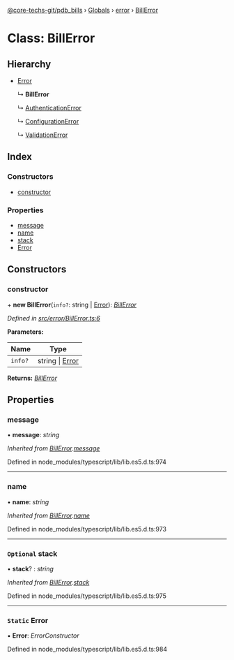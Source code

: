 [@core-techs-git/pdb_bills](../README.md) › [Globals](../globals.md) › [error](../modules/error.md) › [BillError](error.billerror.md)

# Class: BillError

## Hierarchy

* [Error](error.billerror.md#static-error)

  ↳ **BillError**

  ↳ [AuthenticationError](error.authenticationerror.md)

  ↳ [ConfigurationError](error.configurationerror.md)

  ↳ [ValidationError](error.validationerror.md)

## Index

### Constructors

* [constructor](error.billerror.md#constructor)

### Properties

* [message](error.billerror.md#message)
* [name](error.billerror.md#name)
* [stack](error.billerror.md#optional-stack)
* [Error](error.billerror.md#static-error)

## Constructors

###  constructor

\+ **new BillError**(`info?`: string | [Error](error.billerror.md#static-error)): *[BillError](error.billerror.md)*

*Defined in [src/error/BillError.ts:6](https://github.com/Core-Techs-Git/pdb_bills/blob/129d5d6/src/error/BillError.ts#L6)*

**Parameters:**

Name | Type |
------ | ------ |
`info?` | string &#124; [Error](error.billerror.md#static-error) |

**Returns:** *[BillError](error.billerror.md)*

## Properties

###  message

• **message**: *string*

*Inherited from [BillError](error.billerror.md).[message](error.billerror.md#message)*

Defined in node_modules/typescript/lib/lib.es5.d.ts:974

___

###  name

• **name**: *string*

*Inherited from [BillError](error.billerror.md).[name](error.billerror.md#name)*

Defined in node_modules/typescript/lib/lib.es5.d.ts:973

___

### `Optional` stack

• **stack**? : *string*

*Inherited from [BillError](error.billerror.md).[stack](error.billerror.md#optional-stack)*

Defined in node_modules/typescript/lib/lib.es5.d.ts:975

___

### `Static` Error

▪ **Error**: *ErrorConstructor*

Defined in node_modules/typescript/lib/lib.es5.d.ts:984
